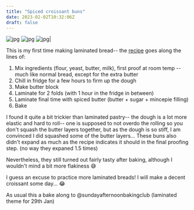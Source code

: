 ```yaml
---
title: "Spiced croissant buns"
date: 2023-02-02T10:32:06Z
draft: false
---
```


![jpg](/2023-02-02-spiced-crossant-buns/2023-02-02-spiced-crossaint-buns-1.jpg)
![jpg](/2023-02-02-spiced-crossant-buns/2023-02-02-spiced-crossaint-buns-2.jpg)
![jpg](/2023-02-02-spiced-crossant-buns/2023-02-02-spiced-crossaint-buns-3.jpg)|


This is my first time making laminated bread-- the [recipe](https://kitchenprojects.substack.com/p/hot-croissant-buns) goes along the lines of: 
1. Mix ingredients (flour, yeast, butter, milk), first proof at room temp -- much like normal bread, except for the extra butter
2. Chill in fridge for a few hours to firm up the dough
3. Make butter block
4. Laminate for 2 folds (with 1 hour in the fridge in between)
5. Laminate final time with spiced butter (butter + sugar + mincepie filling)
6. Bake

I found it quite a bit trickier than laminated pastry-- the dough is a lot more elastic and hard to roll-- one is supposed to not overdo the rolling so you don't squash the butter layers together, but as the dough is so stiff, I am convinced I did squashed some of the butter layers... These buns also didn't expand as much as the recipe indicates it should in the final proofing step. (no way they expaned 1.5 times)

Nevertheless, they still turned out fairly tasty after baking, although I wouldn't mind a bit more flakiness 😅

I guess an excuse to practice more laminated breads! I will make a decent croissant some day...  😂

As usual this a bake along to @sundayafternoonbakingclub (laminated theme for 29th Jan)